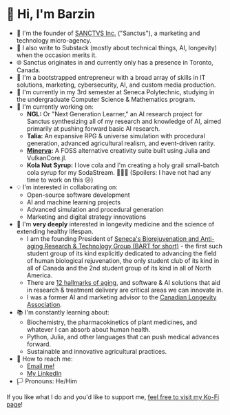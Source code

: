 # 👋 Hi, I'm Barzin
- 🚀 I'm the founder of [SANCTVS Inc.](https://www.sanctus.ca) ("Sanctus"), a marketing and technology micro-agency.
- 📑 I also write to Substack (mostly about technical things, AI, longevity) when the occasion merits it.
- 🌐 Sanctus originates in and currently only has a presence in Toronto, Canada.
- 💼 I'm a bootstrapped entrepreneur with a broad array of skills in IT solutions, marketing, cybersecurity, AI, and custom media production.
- 🏫 I'm currently in my 3rd semester at Seneca Polytechnic, studying in the undergraduate Computer Science & Mathematics program.
- 🔧 I'm currently working on:
  - **NGL:** Or "Next Generation Learner," an AI research project for Sanctus synthesizing all of my research and knowledge of AI, aimed primarily at pushing forward basic AI research.
  - **Talia:** An expansive RPG & universe simulation with procedural generation, advanced agricultural realism, and event-driven rarity.
  - **[Minerva](https://github.com/sanctus-inc/Minerva):** A FOSS alternative creativity suite built using Julia and VulkanCore.jl.
  - **Kola Nut Syrup:** I love cola and I'm creating a holy grail small-batch cola syrup for my SodaStream. 🤷🏻‍♂️ (Spoilers: I have not had any time to work on this ☹️)
- 💡 I'm interested in collaborating on:
  - Open-source software development
  - AI and machine learning projects
  - Advanced simulation and procedural generation
  - Marketing and digital strategy innovations
- 🧬 I'm **very deeply** interested in longevity medicine and the science of extending healthy lifespan.
  - I am the founding President of [Seneca's Biorejuvenation and Anti-aging Research & Technology Group (BART for short)](https://clubs.ssfinc.ca/BART/) - the first such student group of its kind explicitly dedicated to advancing the field of human biological rejuvenation, the only student club of its kind in all of Canada and the 2nd student group of its kind in all of North America.
  - There are [12 hallmarks of aging](images/12Hallmarks2.jpg), and software & AI solutions that aid in research & treatment delivery are critical areas we can innovate in.
  - I was a former AI and marketing advisor to the [Canadian Longevity Association](https://www.canadianlongevity.ca/).
- 📚 I'm constantly learning about:
  - Biochemistry, the pharmacokinetics of plant medicines, and whatever I can absorb about human health.
  - Python, Julia, and other languages that can push medical advances forward.
  - Sustainable and innovative agricultural practices.
- 💌 How to reach me:
  - [Email me!](mailto:barzin@duck.com)
  - [My LinkedIn](https://www.linkedin.com/in/barzin-lotfabadi/)
- 🏳️ Pronouns: He/Him

If you like what I do and you'd like to support me, [feel free to visit my Ko-Fi page](https://ko-fi.com/barzin)!
